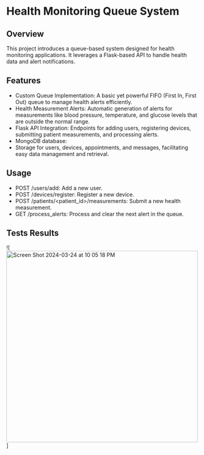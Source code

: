 # Health Monitoring Queue System

## Overview
  This project introduces a queue-based system designed for health monitoring applications. It leverages a Flask-based API to handle health data and alert notifications. 
  
## Features
- Custom Queue Implementation:
  A basic yet powerful FIFO (First In, First Out) queue to manage health alerts efficiently.
- Health Measurement Alerts:
  Automatic generation of alerts for measurements like blood pressure, temperature, and glucose levels that are outside the normal range.
- Flask API Integration:
  Endpoints for adding users, registering devices, submitting patient measurements, and processing alerts.
- MongoDB database:
- Storage for users, devices, appointments, and messages, facilitating easy data management and retrieval.

## Usage
- POST /users/add: Add a new user.
- POST /devices/register: Register a new device.
- POST /patients/<patient_id>/measurements: Submit a new health measurement.
- GET /process_alerts: Process and clear the next alert in the queue.

## Tests Results
![<img width="501" alt="Screen Shot 2024-03-24 at 10 05 18 PM" src="https://github.com/rwrw123/Queue_Implementation_New/assets/113308286/9e1fe380-fea1-4637-b576-d2f6f14b2427">]


